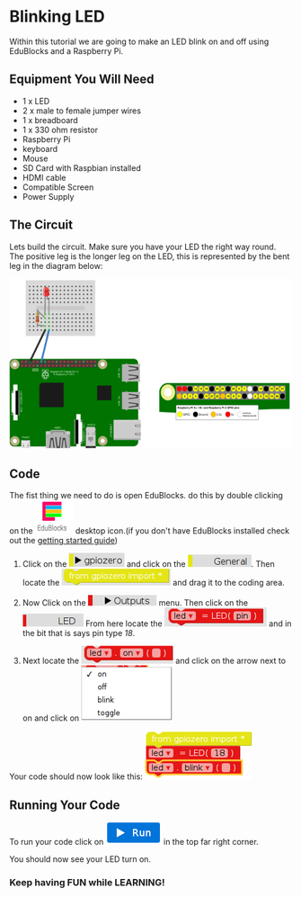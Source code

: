 # Blinking LED
Within this tutorial we are going to make an LED blink on and off using EduBlocks and a Raspberry Pi.

## Equipment You Will Need

* 1 x LED
* 2 x male to female jumper wires
* 1 x breadboard
* 1 x 330 ohm resistor
* Raspberry Pi
* keyboard
* Mouse
* SD Card with Raspbian installed
* HDMI cable
* Compatible Screen
* Power Supply

## The Circuit
Lets build the circuit. Make sure you have your LED the right way round. The positive leg is the longer leg on the LED, this is represented by the bent leg in the diagram below:

![LED Circuit](Images/LED_Diagram.png)

## Code
The fist thing we need to do is open EduBlocks. do this by double clicking on the ![EduBlocks](Images/EduBlocks.png) desktop icon.(if you don't have EduBlocks installed check out the [getting started guide]())

1. Click on the ![GPIOZero menu](Images/GPIO_Zero.png) and click on the ![General menu](Images/General_Zero.png). Then locate the ![from gpiozero import *](Images/Import_GPIOzero.png) and drag it to the coding area.

2. Now Click on the ![Outputs menu](Images/Outputs.png) menu. Then click on the ![LED menu](Images/LED.png) From here locate the ![led=LED block](Images/LED_Pin.png) and in the bit that is says pin type *18*.

3. Next locate the ![led.on](Images/LED_On.png) and click on the arrow next to on and click on ![blink](Images/LED_menu.png)

Your code should now look like this:
![LED blink](Images/LED_Blink1.png)

## Running Your Code
To run your code click on ![Run](Images/Run1.png) in the top far right corner.

You should now see your LED turn on.

### Keep having FUN while LEARNING!
